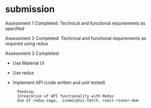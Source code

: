 # submission


Assessment 1		Completed: Technical and functional requirements as specified

Assessment 2		Completed: Technical and functional requirements as required using redux

Assessment 3		Completed:
* Use Material UI
* Use redux
* Implement API (code written and unit tested)
		
		Pending:
		Integration of API functionality with Redux
		Use of redux-saga,  isomorphic-fetch, react-router-dom
